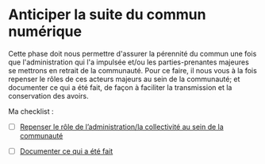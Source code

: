 # Anticiper la suite du commun numérique

Cette phase doit nous permettre d'assurer la pérennité du commun une fois que l'administration qui l'a impulsée et/ou les parties-prenantes majeures se mettrons en retrait de la communauté. Pour ce faire, il nous vous à la fois repenser le rôles de ces acteurs majeurs au sein de la communauté; et documenter ce qui a été fait, de façon à faciliter la transmission et la conservation des avoirs.

Ma checklist :

* [ ] [Repenser le rôle de l’administration/la collectivité au sein de la communauté](https://github.com/incubateur-territoires/tutoriel-communs/tree/3013883386afb32c2faf395cf1921ecb467d1f86/recommandations-3-anticiper-la-suite-du-commun-numerique/untitled-1.md)
* [ ] [Documenter ce qui a été fait](https://github.com/incubateur-territoires/tutoriel-communs/tree/3013883386afb32c2faf395cf1921ecb467d1f86/recommandations-3-anticiper-la-suite-du-commun-numerique/untitled-5.md)


